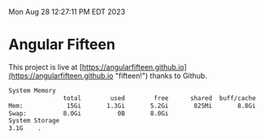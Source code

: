 Mon Aug 28 12:27:11 PM EDT 2023

# Angular Fifteen


This project is live at [https://angularfifteen.github.io](https://angularfifteen.github.io "fifteen!") thanks to Github.

```bash
System Memory
               total        used        free      shared  buff/cache   available
Mem:            15Gi       1.3Gi       5.2Gi       825Mi       8.8Gi        12Gi
Swap:          8.0Gi          0B       8.0Gi
System Storage
3.1G	.
